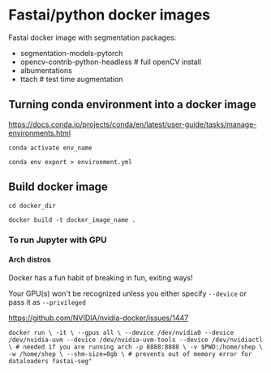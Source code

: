 # Fastai/python docker images
 
Fastai docker image with segmentation packages:
 
   - segmentation-models-pytorch
   - opencv-contrib-python-headless # full openCV install
   - albumentations
   - ttach  # test time augmentation
   
 
## Turning conda environment into a docker image
 
https://docs.conda.io/projects/conda/en/latest/user-guide/tasks/manage-environments.html
 
`conda activate env_name`
 
`conda env export > environment.yml`
 
## Build docker image
 
`cd docker_dir`
 
`docker build -t docker_image_name .`
 
<!-- *NB the . is not a typo! That's specifying that you want to build your image from your current directory*  -->
 
### To run Jupyter with GPU
 
#### Arch distros
 
Docker has a fun habit of breaking in fun, exiting ways!
 
Your GPU(s) won't be recognized unless you either specify `--device` or pass it as `--privileged`
 
https://github.com/NVIDIA/nvidia-docker/issues/1447
 
`docker run \
   -it \
   --gpus all \
   --device /dev/nvidia0 --device /dev/nvidia-uvm --device /dev/nvidia-uvm-tools --device /dev/nvidiactl \ # needed if you are running arch
   -p 8888:8888 \
   -v $PWD:/home/shep \
   -w /home/shep \
   --shm-size=8gb \ # prevents out of memory error for dataloaders
   fastai-seg"`
 
<!-- ### Tips
 
Trying to de bug a docker file can be a bit hard (especially if you don't really know what you are doing like me)!
 
 
If you comment out your `CMD` line, rebuild your image and then run with an interactive shell - this allows you to move around inside your container so get a sense of what is where. -->

